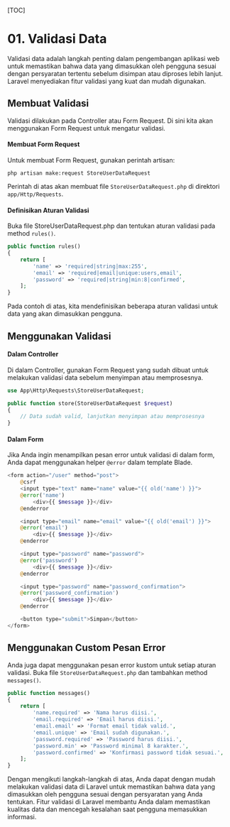 [TOC]

# <b>01.</b> Validasi Data
Validasi data adalah langkah penting dalam pengembangan aplikasi web untuk memastikan bahwa data yang dimasukkan oleh pengguna sesuai dengan persyaratan tertentu sebelum disimpan atau diproses lebih lanjut. Laravel menyediakan fitur validasi yang kuat dan mudah digunakan.

## Membuat Validasi
Validasi dilakukan pada Controller atau Form Request. Di sini kita akan menggunakan Form Request untuk mengatur validasi.

#### Membuat Form Request
Untuk membuat Form Request, gunakan perintah artisan:
```
php artisan make:request StoreUserDataRequest
```

Perintah di atas akan membuat file `StoreUserDataRequest.php` di direktori `app/Http/Requests`.

#### Definisikan Aturan Validasi
Buka file StoreUserDataRequest.php dan tentukan aturan validasi pada method `rules()`.
```php
public function rules()
{
    return [
        'name' => 'required|string|max:255',
        'email' => 'required|email|unique:users,email',
        'password' => 'required|string|min:8|confirmed',
    ];
}
```

Pada contoh di atas, kita mendefinisikan beberapa aturan validasi untuk data yang akan dimasukkan pengguna.

## Menggunakan Validasi
#### Dalam Controller
Di dalam Controller, gunakan Form Request yang sudah dibuat untuk melakukan validasi data sebelum menyimpan atau memprosesnya.
```php
use App\Http\Requests\StoreUserDataRequest;

public function store(StoreUserDataRequest $request)
{
    // Data sudah valid, lanjutkan menyimpan atau memprosesnya
}
```

#### Dalam Form
Jika Anda ingin menampilkan pesan error untuk validasi di dalam form, Anda dapat menggunakan helper `@error` dalam template Blade.
```php
<form action="/user" method="post">
    @csrf
    <input type="text" name="name" value="{{ old('name') }}">
    @error('name')
        <div>{{ $message }}</div>
    @enderror

    <input type="email" name="email" value="{{ old('email') }}">
    @error('email')
        <div>{{ $message }}</div>
    @enderror

    <input type="password" name="password">
    @error('password')
        <div>{{ $message }}</div>
    @enderror

    <input type="password" name="password_confirmation">
    @error('password_confirmation')
        <div>{{ $message }}</div>
    @enderror

    <button type="submit">Simpan</button>
</form>
```

## Menggunakan Custom Pesan Error
Anda juga dapat menggunakan pesan error kustom untuk setiap aturan validasi. Buka file `StoreUserDataRequest.php` dan tambahkan method `messages()`.
```php
public function messages()
{
    return [
        'name.required' => 'Nama harus diisi.',
        'email.required' => 'Email harus diisi.',
        'email.email' => 'Format email tidak valid.',
        'email.unique' => 'Email sudah digunakan.',
        'password.required' => 'Password harus diisi.',
        'password.min' => 'Password minimal 8 karakter.',
        'password.confirmed' => 'Konfirmasi password tidak sesuai.',
    ];
}
```

Dengan mengikuti langkah-langkah di atas, Anda dapat dengan mudah melakukan validasi data di Laravel untuk memastikan bahwa data yang dimasukkan oleh pengguna sesuai dengan persyaratan yang Anda tentukan. Fitur validasi di Laravel membantu Anda dalam memastikan kualitas data dan mencegah kesalahan saat pengguna memasukkan informasi.
